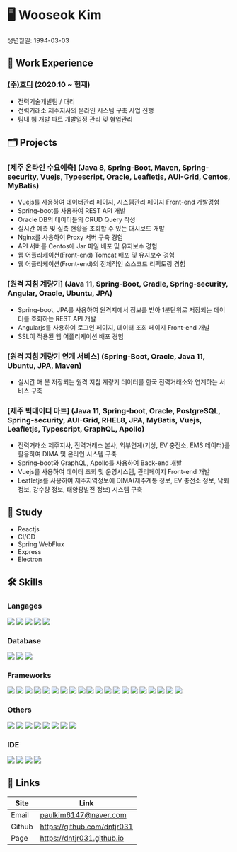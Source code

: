 # 🖥 Wooseok Kim
생년월일: 1994-03-03


## 💼 Work Experience
### [(주)호디][hodilink] (2020.10 ~ 현재)
- 전력기술개발팀 / 대리
- 전력거래소 제주지사의 온라인 시스템 구축 사업 진행
- 팀내 웹 개발 파트 개발일정 관리 및 협업관리


## 🗂 Projects
### [제주 온라인 수요예측] (Java 8, Spring-Boot, Maven, Spring-security, Vuejs, Typescript, Oracle, Leafletjs, AUI-Grid, Centos, MyBatis)
- Vuejs를 사용하여 데이터관리 페이지, 시스템관리 페이지 Front-end 개발경험
- Spring-boot를 사용하여 REST API 개발
- Oracle DB의 데이터들의 CRUD Query 작성
- 실시간 예측 및 실측 현황을 조회할 수 있는 대시보드 개발
- Nginx를 사용하여 Proxy 서버 구축 경험
- API 서버를 Centos에 Jar 파일 배포 및 유지보수 경험
- 웹 어플리케이션(Front-end) Tomcat 배포 및 유지보수 경험
- 웹 어플리케이션(Front-end)의 전체적인 소스코드 리팩토링 경험

### [원격 지침 계량기] (Java 11, Spring-Boot, Gradle, Spring-security, Angular, Oracle, Ubuntu, JPA)
- Spring-boot, JPA를 사용하여 원격지에서 정보를 받아 1분단위로 저장되는 데이터를 조회하는 REST API 개발
- Angularjs를 사용하여 로그인 페이지, 데이터 조회 페이지 Front-end 개발
- SSL이 적용된 웹 어플리케이션 배포 경험

### [원격 지침 계량기 연계 서비스] (Spring-Boot, Oracle, Java 11, Ubuntu, JPA, Maven)
- 실시간 매 분 저장되는 원격 지침 계량기 데이터를 한국 전력거래소와 연계하는 서비스 구축

### [제주 빅데이터 마트] (Java 11, Spring-boot, Oracle, PostgreSQL, Spring-security, AUI-Grid, RHEL8, JPA, MyBatis, Vuejs, Leafletjs, Typescript, GraphQL, Apollo)
- 전력거래소 제주지사, 전력거래소 본사, 외부연계(기상, EV 충전소, EMS 데이터)를 활용하여 DIMA 및 온라인 시스템 구축
- Spring-boot와 GraphQL, Apollo를 사용하여 Back-end 개발
- Vuejs를 사용하여 데이터 조회 및 운영시스템, 관리페이지 Front-end 개발
- Leafletjs를 사용하여 제주지역정보에 DIMA(제주계통 정보, EV 충전소 정보, 낙뢰 정보, 강수량 정보, 태양광발전 정보) 시스템 구축


## 📖 Study
- Reactjs
- CI/CD
- Spring WebFlux
- Express
- Electron

## 🛠 Skills
### Langages
<div>
<img src="https://img.shields.io/badge/HTML5-E34F26?style=for-the-badge&logo=html5&logoColor=white" />
<img src="https://img.shields.io/badge/CSS3-1572B6?style=for-the-badge&logo=css3&logoColor=white" />
<img src="https://img.shields.io/badge/JavaScript-323330?style=for-the-badge&logo=javascript&logoColor=F7DF1E" />
<img src="https://img.shields.io/badge/TypeScript-007ACC?style=for-the-badge&logo=typescript&logoColor=white" />
<img src="https://img.shields.io/badge/Java-ED8B00?style=for-the-badge&logo=java&logoColor=white" />
</div>

### Database
<div>
<img src="https://img.shields.io/badge/MySQL-00000F?style=for-the-badge&logo=mysql&logoColor=white" />
<img src="https://img.shields.io/badge/PostgreSQL-316192?style=for-the-badge&logo=postgresql&logoColor=white" />
<img src="https://img.shields.io/badge/Oracle-F80000?style=for-the-badge&logo=oracle&logoColor=black" />
</div>

### Frameworks
<div>
<img src="https://img.shields.io/badge/Node.js-339933?style=for-the-badge&logo=nodedotjs&logoColor=white" />
<img src="https://img.shields.io/badge/npm-CB3837?style=for-the-badge&logo=npm&logoColor=white" />
<img src="https://img.shields.io/badge/Yarn-2C8EBB?style=for-the-badge&logo=yarn&logoColor=white" />
<img src="https://img.shields.io/badge/Sass-CC6699?style=for-the-badge&logo=sass&logoColor=white" />
<img src="https://img.shields.io/badge/Markdown-000000?style=for-the-badge&logo=markdown&logoColor=white" />
<img src="https://img.shields.io/badge/React-20232A?style=for-the-badge&logo=react&logoColor=61DAFB" />
<img src="https://img.shields.io/badge/Vue.js-35495E?style=for-the-badge&logo=vuedotjs&logoColor=4FC08D" />
<img src="https://img.shields.io/badge/Bootstrap-563D7C?style=for-the-badge&logo=bootstrap&logoColor=white" />
<img src="https://img.shields.io/badge/styled--components-DB7093?style=for-the-badge&logo=styled-components&logoColor=white" />
<img src="https://img.shields.io/badge/Redux-593D88?style=for-the-badge&logo=redux&logoColor=white" />
<img src="https://img.shields.io/badge/React_Router-CA4245?style=for-the-badge&logo=react-router&logoColor=white" />
<img src="https://img.shields.io/badge/Spring-6DB33F?style=for-the-badge&logo=spring&logoColor=white" />
<img src="https://img.shields.io/badge/Spring_Boot-F2F4F9?style=for-the-badge&logo=spring-boot" />
<img src="https://img.shields.io/badge/GraphQl-E10098?style=for-the-badge&logo=graphql&logoColor=white" />
<img src="https://img.shields.io/badge/Docker-2CA5E0?style=for-the-badge&logo=docker&logoColor=white" />
<img src="https://img.shields.io/badge/Git-F05032?style=for-the-badge&logo=git&logoColor=white" />
<img src="https://img.shields.io/badge/Jekyll-CC0000?style=for-the-badge&logo=Jekyll&logoColor=white" />
<img src="https://img.shields.io/badge/Nginx-009639?style=for-the-badge&logo=nginx&logoColor=white" />
<img src="https://img.shields.io/badge/React_Native-20232A?style=for-the-badge&logo=react&logoColor=61DAFB" />
<img src="https://img.shields.io/badge/Angular-DD0031?style=for-the-badge&logo=angular&logoColor=white" />
</div>

### Others
<div>
<img src="https://img.shields.io/badge/Jenkins-D24939?style=for-the-badge&logo=Jenkins&logoColor=white" />
<img src="https://img.shields.io/badge/Google_chrome-4285F4?style=for-the-badge&logo=Google-chrome&logoColor=white" />
<img src="https://img.shields.io/badge/Safari-FF1B2D?style=for-the-badge&logo=Safari&logoColor=white" />
<img src="https://img.shields.io/badge/Ubuntu-E95420?style=for-the-badge&logo=ubuntu&logoColor=white" />
<img src="https://img.shields.io/badge/Cent%20OS-262577?style=for-the-badge&logo=CentOS&logoColor=white" />
<img src="https://img.shields.io/badge/mac%20os-000000?style=for-the-badge&logo=apple&logoColor=white" />
<img src="https://img.shields.io/badge/Windows-0078D6?style=for-the-badge&logo=windows&logoColor=white" />
<img src="https://img.shields.io/badge/eslint-3A33D1?style=for-the-badge&logo=eslint&logoColor=white" />
</div>

### IDE
<div>
<img src="https://img.shields.io/badge/WebStorm-000000?style=for-the-badge&logo=WebStorm&logoColor=white" />
<img src="https://img.shields.io/badge/Visual_Studio_Code-0078D4?style=for-the-badge&logo=visual%20studio%20code&logoColor=white" />
<img src="https://img.shields.io/badge/Codesandbox-000000?style=for-the-badge&logo=CodeSandbox&logoColor=white" />
<img src="https://img.shields.io/badge/IntelliJIDEA-000000.svg?style=for-the-badge&logo=intellij-idea&logoColor=white" />
</div>

## 🔗 Links
Site |	Link
--- | ---
Email |	paulkim6147@naver.com
Github |	https://github.com/dntjr031
Page |	https://dntjr031.github.io


<!-- Link list -->
[hodilink]: http://www.hodi.co.kr/ "Go Hodi"
